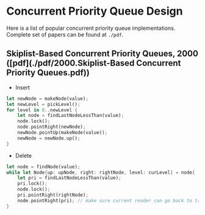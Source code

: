# Concurrent Priority Queue Design

Here is a list of popular concurrent priority queue implementations. Complete set of papers can be found at `./pdf`.

## Skiplist-Based Concurrent Priority Queues, 2000 ([pdf](./pdf/2000.Skiplist-Based Concurrent Priority Queues.pdf))

* Insert

```rust
let newNode = makeNode(value);
let newLevel = pickLevel();
for level in 0..newLevel {
	let node = findLastNodeLessThan(value);
	node.lock();
	node.pointRight(newNode);
	newNode.pointUp(makeNode(value));
	newNode = newNode.up();
}
```

* Delete

```rust
let node = findNode(value);
while let Node{up: upNode, right: rightNode, level: curLevel} = node{
	let pri = findLastNodeLessThan(value);
	pri.lock();
	node.lock();
	pri.pointRight(rightNode);
	node.pointRight(pri); // make sure current reader can go back to track
}
```

